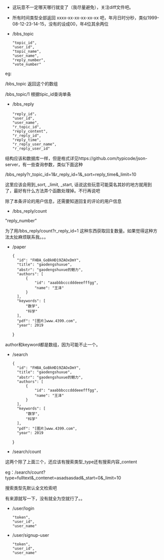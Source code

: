 * 这玩意不一定哪天哪行就变了（我尽量避免），关注diff文件吧。

* 所有时间类型全部返回 xxxx-xx-xx-xx-xx-xx 吧，年月日时分秒，类似1999-08-12-23-14-15，没有的设成00，年4位其余两位

* /bbs_topic

      "topic_id",
      "user_id",
      "topic_name",
      "user_name",
      "reply_number",
      "vote_number"

eg:

/bbs_topic   返回这个的数组

/bbs_topic/1 根据tipic_id查询单条

* /bbs_reply

      "reply_id"，
      "user_id",
      "user_name",
      "r_topic_id",
      "reply_content",
      "r_reply_id",
      "reply_time",
      "r_reply_user_name",
      "r_reply_user_id"

结构应该和数据库一样，但是格式详见https://github.com/typicode/json-server，有一些查询参数，类似下面这种

/bbs_reply?r_topic_id=1&r_reply_id=1&_sort=reply_time&_limit=10

这里应该会用到_sort, _limit, _start, 话说这些玩意可能莫名其妙的地方就用到了，最好有什么方法弄个函数处理掉。不行再说吧

除了本条评论的用户信息，还需要知道回复的评论的用户信息

* /bbs_reply/count

"reply_number"

为了用/bbs_reply/count?r_reply_id=1 这种东西获取回复数量。如果觉得这种方法太扯麻烦联系我。。。

* /paper

      {
        "id": "FHBA_GoBkHD19ZAOxDmY",
        "title": "gaodengshuxue",
        "abstr": "gaodengshuxue的魅力",
        "authors": [
            {
                "id": "aaabbbcccdddeeefffgg",
                "name": "王泽"
            }
        ],
        "keywords": [
            "数学",
            "科学"
        ],
        "pdf": "[图片]www.4399.com",
        "year": 2019
    }

      
author和keyword都是数组，因为可能不止一个。

* /search

      {
        "id": "FHBA_GoBkHD19ZAOxDmY",
        "title": "gaodengshuxue",
        "abstr": "gaodengshuxue的魅力",
        "authors": [
            {
                "id": "aaabbbcccdddeeefffgg",
                "name": "王泽"
            }
        ],
        "keywords": [
            "数学",
            "科学"
        ],
        "pdf": "[图片]www.4399.com",
        "year": 2019
    }

      
* /search/count

这两个除了上面三个，还应该有搜索类型_type还有搜索内容_content

eg：/search/count?type=fulltext&_contenet=asadsasdad&_start=0&_limit=10

搜索类型先默认全文检索吧

有来源就写一下，没有就全为空就行了。。

* /user/login

      "token",
      "user_id",
      "user_name"
      
* /user/signup-user

      "token",
      "user_id",
      "user_name"

